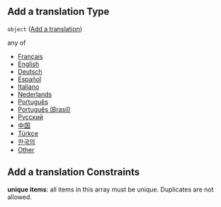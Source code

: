## Add a translation Type

`object` ([Add a translation](add-translation.md))

any of

-   [Français](add-translation-anyof-français.md "check type definition")
-   [English](add-translation-anyof-english.md "check type definition")
-   [Deutsch](add-translation-anyof-deutsch.md "check type definition")
-   [Español](add-translation-anyof-español.md "check type definition")
-   [Italiano](add-translation-anyof-italiano.md "check type definition")
-   [Nederlands](add-translation-anyof-nederlands.md "check type definition")
-   [Português](add-translation-anyof-português.md "check type definition")
-   [Português (Brasil)](add-translation-anyof-português-brasil.md "check type definition")
-   [Русский](add-translation-anyof-русский.md "check type definition")
-   [中国](add-translation-anyof-中国.md "check type definition")
-   [Türkçe](add-translation-anyof-türkçe.md "check type definition")
-   [한국의](add-translation-anyof-한국의.md "check type definition")
-   [Other](add-translation-anyof-other.md "check type definition")

## Add a translation Constraints

**unique items**: all items in this array must be unique. Duplicates are not allowed.
